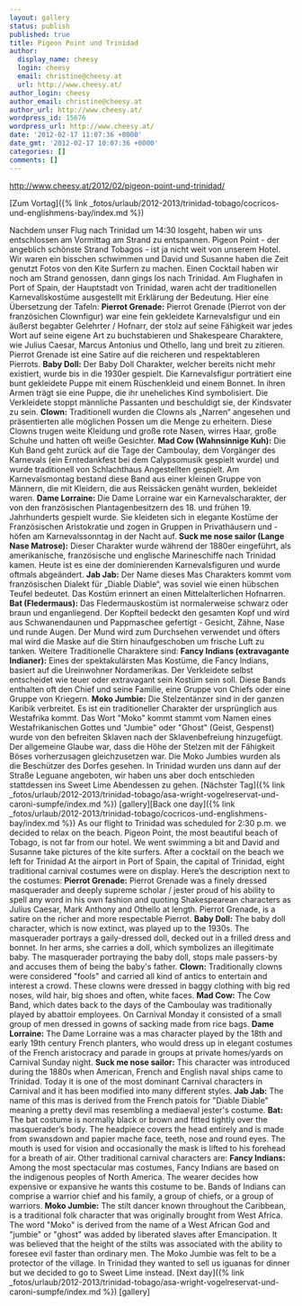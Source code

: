 ```yaml
---
layout: gallery
status: publish
published: true
title: Pigeon Point und Trinidad
author:
  display_name: cheesy
  login: cheesy
  email: christine@cheesy.at
  url: http://www.cheesy.at/
author_login: cheesy
author_email: christine@cheesy.at
author_url: http://www.cheesy.at/
wordpress_id: 15676
wordpress_url: http://www.cheesy.at/
date: '2012-02-17 11:07:36 +0000'
date_gmt: '2012-02-17 10:07:36 +0000'
categories: []
comments: []
---
```

http://www.cheesy.at/2012/02/pigeon-point-und-trinidad/
<!--:de-->[Zum Vortag]({% link _fotos/urlaub/2012-2013/trinidad-tobago/cocricos-und-englishmens-bay/index.md %})
Nachdem unser Flug nach Trinidad um 14:30 losgeht, haben wir uns entschlossen am Vormittag am Strand zu entspannen. Pigeon Point - der angeblich schönste Strand Tobagos - ist ja nicht weit von unserem Hotel. Wir waren ein bisschen schwimmen und David und Susanne haben die Zeit genutzt Fotos von den Kite Surfern zu machen. Einen Cocktail haben wir noch am Strand genossen, dann gings los nach Trinidad.
Am Flughafen in Port of Spain, der Hauptstadt von Trinidad, waren acht der traditionellen Karnevallskostüme ausgestellt mit Erklärung der Bedeutung. Hier eine Übersetzung der Tafeln:
**Pierrot Grenade:**
Pierrot Grenade (Pierrot von der französichen Clownfigur) war eine fein gekleidete Karnevalsfigur und ein äußerst begabter Gelehrter / Hofnarr, der stolz auf seine Fähigkeit war jedes Wort auf seine eigene Art zu buchstabieren und Shakespeare Charaktere, wie Julius Caesar, Marcus Antonius und Othello, lang und breit zu zitieren. Pierrot Grenade ist eine Satire auf die reicheren und respektableren Pierrots.
**Baby Doll:**
Der Baby Doll Charakter, welcher bereits nicht mehr existiert, wurde bis in die 1930er gespielt. Die Karnevalsfigur porträtiert eine bunt gekleidete Puppe mit einem Rüschenkleid und einem Bonnet. In ihren Armen trägt sie eine Puppe, die ihr uneheliches Kind symbolisiert. Die Verkleidete stoppt männliche Passanten und beschuldigt sie, der Kindsvater zu sein.
**Clown:**
Traditionell wurden die Clowns als „Narren“ angesehen und präsentierten alle möglichen Possen um die Menge zu erheitern. Diese Clowns trugen weite Kleidung und große rote Nasen, wirres Haar, große Schuhe und hatten oft weiße Gesichter.
**Mad Cow (Wahnsinnige Kuh):**
Die Kuh Band geht zurück auf die Tage der Camboulay, dem Vorgänger des Karnevals (ein Erntedankfest bei dem Calypsomusik gespielt wurde) und wurde traditionell von Schlachthaus Angestellten gespielt. Am Karnevalsmontag bestand diese Band aus einer kleinen Gruppe von Männern, die mit Kleidern, die aus Reissäcken genäht wurden, bekleidet waren.
**Dame Lorraine:**
Die Dame Lorraine war ein Karnevalscharakter, der von den französischen Plantagenbesitzern des 18. und frühen 19. Jahrhunderts gespielt wurde. Sie kleideten sich in elegante Kostüme der Französischen Aristokratie und zogen in Gruppen in Privathäusern und -höfen am Karnevalssonntag in der Nacht auf.
**Suck me nose sailor (Lange Nase Matrose):**
Dieser Charakter wurde während der 1880er eingeführt, als amerikanische, französische und englische Marineschiffe nach Trinidad kamen. Heute ist es eine der dominierenden Karnevalsfiguren und wurde oftmals abgeändert.
**Jab Jab:**
Der Name dieses Mas Charakters kommt vom französischen Dialekt für „Diable Diable“, was soviel wie einen hübschen Teufel bedeutet. Das Kostüm erinnert an einen Mittelalterlichen Hofnarren.
**Bat (Fledermaus):**
Das Fledermauskostüm ist normalerweise schwarz oder braun und enganliegend. Der Kopfteil bedeckt den gesamten Kopf und wird aus Schwanendaunen und Pappmaschee gefertigt - Gesicht, Zähne, Nase und runde Augen. Der Mund wird zum Durchsehen verwendet und öfters mal wird die Maske auf die Stirn hinaufgeschoben um frische Luft zu tanken.
Weitere Traditionelle Charaktere sind:
**Fancy Indians (extravagante Indianer):**
Eines der spektakulärsten Mas Kostüme, die Fancy Indians, basiert auf die Ureinwohner Nordamerikas. Der Verkleidete selbst entscheidet wie teuer oder extravagant sein Kostüm sein soll. Diese Bands enthalten oft den Chief und seine Familie, eine Gruppe von Chiefs oder eine Gruppe von Kriegern.
**Moko Jumbie:**
Die Stelzentänzer sind in der ganzen Karibik verbreitet. Es ist ein traditioneller Charakter der ursprünglich aus Westafrika kommt. Das Wort "Moko" kommt stammt vom Namen eines Westafrikanischen Gottes und "Jumbie" oder "Ghost" (Geist, Gespenst) wurde von den befreiten Sklaven nach der Sklavenbefreiung hinzugefügt. Der allgemeine Glaube war, dass die Höhe der Stelzen mit der Fähigkeit Böses vorherzusagen gleichzusetzen war. Die Moko Jumbies wurden als die Beschützer des Dorfes gesehen.
In Trinidad wurden uns dann auf der Straße Leguane angeboten, wir haben uns aber doch entschieden stattdessen ins Sweet Lime Abendessen zu gehen.
[Nächster Tag]({% link _fotos/urlaub/2012-2013/trinidad-tobago/asa-wright-vogelreservat-und-caroni-sumpfe/index.md %})
[gallery]<!--:--><!--:en-->[Back one day]({% link _fotos/urlaub/2012-2013/trinidad-tobago/cocricos-und-englishmens-bay/index.md %})
As our flight to Trinidad was scheduled for 2:30 p.m. we decided to relax on the beach. Pigeon Point, the most beautiful beach of Tobago, is not far from our hotel. We went swimming a bit and David and Susanne take pictures of the kite surfers. After a cocktail on the beach we left for Trinidad
At the airport in Port of Spain, the capital of Trinidad, eight traditional carnival costumes were on display. Here’s the description next to the costumes:
**Pierrot Grenade:**
Pierrot Grenade was a finely dressed masquerader and deeply supreme scholar / jester proud of his ability to spell any word in his own fashion and quoting Shakespearean characters as Julius Caesar, Mark Anthony and Othello at length. Pierrot Grenade, is a satire on the richer and more respectable Pierrot.
**Baby Doll:**
The baby doll character, which is now extinct, was played up to the 1930s. The masquerader portrays a gaily-dressed doll, decked out in a frilled dress and bonnet. In her arms, she carries a doll, which symbolizes an illegitimate baby. The masquerader portraying the baby doll, stops male passers-by and accuses them of being the baby's father.
**Clown:**
Traditionally clowns were considered "fools" and carried all kind of antics to entertain and interest a crowd. These clowns were dressed in baggy clothing with big red noses, wild hair, big shoes and often, white faces.
**Mad Cow:**
The Cow Band, which dates back to the days of the Camboulay was traditionally played by abattoir employees. On Carnival Monday it consisted of a small group of men dressed in gowns of sacking made from rice bags.
**Dame Lorraine:**
The Dame Lorraine was a mas character played by the 18th and early 19th century French planters, who would dress up in elegant costumes of the French aristocracy and parade in groups at private homes/yards on Carnival Sunday night.
**Suck me nose sailor:**
This character was introduced during the 1880s when American, French and English naval ships came to Trinidad. Today it is one of the most dominant Carnival characters in Carnival and it has been modified into many different styles.
**Jab Jab:**
The name of this mas is derived from the French patois for "Diable Diable" meaning a pretty devil mas resembling a mediaeval jester's costume.
**Bat:**
The bat costume is normally black or brown and fitted tightly over the masquerader’s body. The headpiece covers the head entirely and is made from swansdown and papier mache face, teeth, nose and round eyes. The mouth is used for vision and occasionally the mask is lifted to his forehead for a breath of air.
Other traditional carnival characters are:
**Fancy Indians:**
Among the most spectacular mas costumes, Fancy Indians are based on the indigenous peoples of North America. The wearer decides how expensive or expansive he wants this costume to be. Bands of Indians can comprise a warrior chief and his family, a group of chiefs, or a group of warriors.
**Moko Jumbie:**
The stilt dancer known throughout the Caribbean, is a traditional folk character that was originally brought from West Africa. The word "Moko" is derived from the name of a West African God and "jumbie" or "ghost" was added by liberated slaves after Emancipation. It was believed that the height of the stilts was associated with the ability to foresee evil faster than ordinary men. The Moko Jumbie was felt to be a protector of the village.
In Trinidad they wanted to sell us iguanas for dinner but we decided to go to Sweet Lime instead.
[Next day]({% link _fotos/urlaub/2012-2013/trinidad-tobago/asa-wright-vogelreservat-und-caroni-sumpfe/index.md %})
[gallery]<!--:-->

